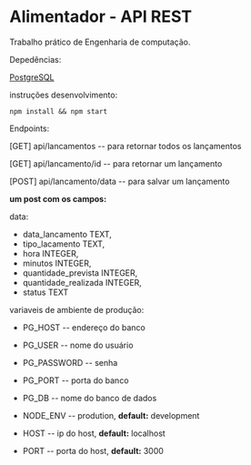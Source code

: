Alimentador - API REST
=====
Trabalho prático de Engenharia de computação.



Depedências:

[PostgreSQL](https://www.postgresql.org/)

instruções desenvolvimento:

```
npm install && npm start
```



Endpoints:

[GET] api/lancamentos -- para retornar todos os lançamentos

[GET] api/lancamento/id -- para retornar um lançamento

[POST] api/lancamento/data -- para salvar um lançamento

**um post com os campos:**

  data: 
   - data_lancamento TEXT,
   - tipo_lacamento TEXT,
   - hora INTEGER,
   - minutos INTEGER,
   - quantidade_prevista INTEGER,
   - quantidade_realizada INTEGER,
   - status TEXT


variaveis de ambiente de produção:

  - PG_HOST -- endereço do banco 
  - PG_USER -- nome do usuário
  - PG_PASSWORD -- senha
  - PG_PORT -- porta do banco
  - PG_DB -- nome do banco de dados

  - NODE_ENV -- prodution, **default:** development
  - HOST -- ip do host, **default:**  localhost
  - PORT  -- porta do host, **default:** 3000